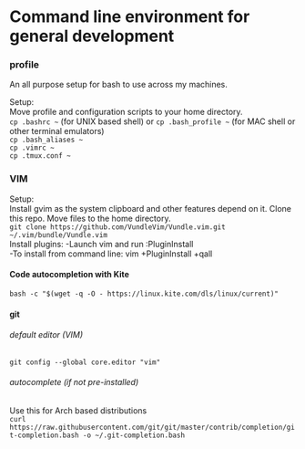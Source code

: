 # Command line environment for general development

### profile
An all purpose setup for bash to use across my machines.  

Setup:  
Move profile and configuration scripts to your home directory.  
`cp .bashrc ~` (for UNIX based shell) or `cp .bash_profile ~` (for MAC shell or other terminal emulators)   
`cp .bash_aliases ~`  
`cp .vimrc ~`  
`cp .tmux.conf ~`  

### VIM 
Setup:  
 Install gvim as the system clipboard and other features depend on it.
 Clone this repo. Move files to the home directory.  
 ` git clone https://github.com/VundleVim/Vundle.vim.git ~/.vim/bundle/Vundle.vim  `   
 Install plugins: -Launch vim and run :PluginInstall  
                  -To install from command line: vim +PluginInstall +qall  

#### Code autocompletion with Kite
` bash -c "$(wget -q -O - https://linux.kite.com/dls/linux/current)" `   

#### git 
###### default editor (VIM)
` git config --global core.editor "vim" `  
###### autocomplete (if not pre-installed)
Use this for Arch based distributions  
`curl https://raw.githubusercontent.com/git/git/master/contrib/completion/git-completion.bash -o ~/.git-completion.bash`
